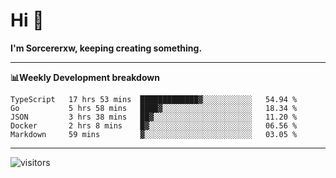 # Hi 👋

**I'm Sorcererxw, keeping creating something.**

---

**📊Weekly Development breakdown**

<!--START_SECTION:waka-->
```text
TypeScript   17 hrs 53 mins  █████████████▓░░░░░░░░░░░   54.94 % 
Go           5 hrs 58 mins   ████▓░░░░░░░░░░░░░░░░░░░░   18.34 % 
JSON         3 hrs 38 mins   ██▓░░░░░░░░░░░░░░░░░░░░░░   11.20 % 
Docker       2 hrs 8 mins    █▓░░░░░░░░░░░░░░░░░░░░░░░   06.56 % 
Markdown     59 mins         ▓░░░░░░░░░░░░░░░░░░░░░░░░   03.05 % 
```
<!--END_SECTION:waka-->

---

![visitors](https://visitor-badge.glitch.me/badge?page_id=sorcererxw.sorcererx)